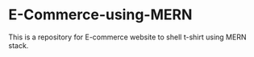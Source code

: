 # E-Commerce-using-MERN
This is a repository for E-commerce website to shell t-shirt using MERN stack.
